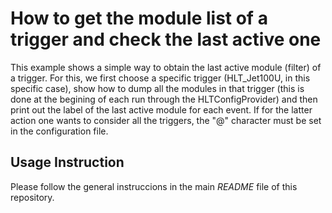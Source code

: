 # How to get the module list of a trigger and check the last active one 

This example shows a simple way to obtain the last active module (filter) of a trigger.  For this, we first choose a specific trigger (HLT_Jet100U, in this specific case), show how to dump all the modules in that trigger (this is done at the begining of each run through the HLTConfigProvider) and then print out the label of the last active module for each event.  If for the latter action one wants to consider all the triggers, the "@" character must be set in the configuration file.

## Usage Instruction

Please follow the general instruccions in the main *README* file of this repository.

